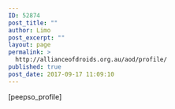 ```yaml
---
ID: 52874
post_title: ""
author: Limo
post_excerpt: ""
layout: page
permalink: >
  http://allianceofdroids.org.au/aod/profile/
published: true
post_date: 2017-09-17 11:09:10
---
```

[peepso_profile]